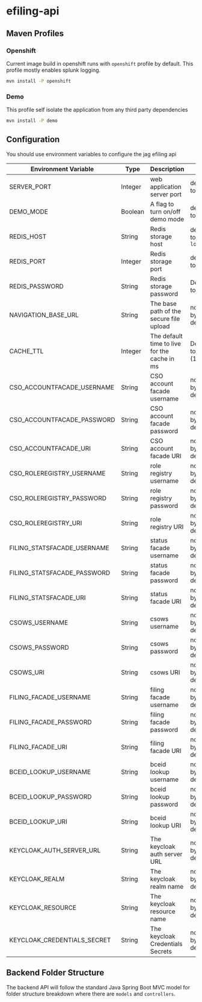 # efiling-api

## Maven Profiles

### Openshift

Current image build in openshift runs with `openshift` profile by default.
This profile mostly enables splunk logging.

```bash
mvn install -P openshift
```

### Demo

This profile self isolate the application from any third party dependencies

```bash
mvn install -P demo
```

## Configuration

You should use environment variables to configure the jag efiling api

| Environment Variable        | Type    | Description                                  | Notes                          |
| --------------------------- | ------- | -------------------------------------------- | ------------------------------ |
| SERVER_PORT                 | Integer | web application server port                  | defaulted to `8080`            |
| DEMO_MODE                   | Boolean | A flag to turn on/off demo mode              | defaulted to `false`           |
| REDIS_HOST                  | String  | Redis storage host                           | defaulted to `localhost`       |
| REDIS_PORT                  | Integer | Redis storage port                           | defaulted to `6379`            |
| REDIS_PASSWORD              | String  | Redis storage password                       | Defaulted to `admin`           |
| NAVIGATION_BASE_URL         | String  | The base path of the secure file upload      | not set by default             |
| CACHE_TTL                   | Integer | The default time to live for the cache in ms | Defaulted to `600000` (10 min) |
| CSO_ACCOUNTFACADE_USERNAME  | String  | CSO account facade username                  | not set by default             |
| CSO_ACCOUNTFACADE_PASSWORD  | String  | CSO account facade password                  | not set by default             |
| CSO_ACCOUNTFACADE_URI       | String  | CSO account facade URI                       | not set by default             |
| CSO_ROLEREGISTRY_USERNAME   | String  | role registry username                       | not set by default             |
| CSO_ROLEREGISTRY_PASSWORD   | String  | role registry password                       | not set by default             |
| CSO_ROLEREGISTRY_URI        | String  | role registry URI                            | not set by default             |
| FILING_STATSFACADE_USERNAME | String  | status facade username                       | not set by default             |
| FILING_STATSFACADE_PASSWORD | String  | status facade password                       | not set by default             |
| FILING_STATSFACADE_URI      | String  | status facade URI                            | not set by default             |
| CSOWS_USERNAME              | String  | csows username                               | not set by default             |
| CSOWS_PASSWORD              | String  | csows password                               | not set by default             |
| CSOWS_URI                   | String  | csows URI                                    | not set by default             |
| FILING_FACADE_USERNAME      | String  | filing facade username                       | not set by default             |
| FILING_FACADE_PASSWORD      | String  | filing facade password                       | not set by default             |
| FILING_FACADE_URI           | String  | filing facade URI                            | not set by default             |
| BCEID_LOOKUP_USERNAME       | String  | bceid lookup username                        | not set by default             |
| BCEID_LOOKUP_PASSWORD       | String  | bceid lookup password                        | not set by default             |
| BCEID_LOOKUP_URI            | String  | bceid lookup URI                             | not set by default             |
| KEYCLOAK_AUTH_SERVER_URL | String | The keycloak auth server URL                            | not set by default             |
| KEYCLOAK_REALM | String | The keycloak realm name                           | not set by default             |
| KEYCLOAK_RESOURCE | String | The keycloak resource name                               | not set by default             |
| KEYCLOAK_CREDENTIALS_SECRET | String | The keycloak Credentials Secrets                        | not set by default             |


## Backend Folder Structure

The backend API will follow the standard Java Spring Boot MVC model for folder structure breakdown where there are `models` and `controllers`.
